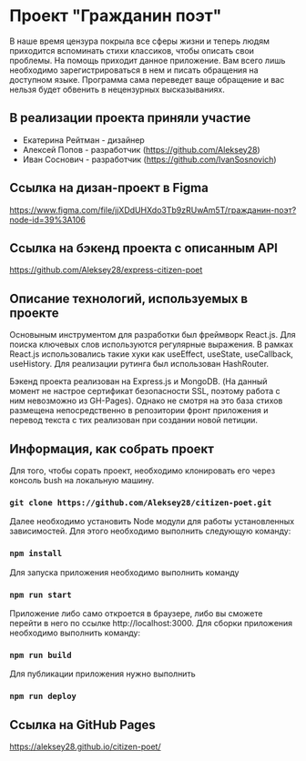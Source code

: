 # Проект "Гражданин поэт"

В наше время цензура покрыла все сферы жизни и теперь людям приходится вспоминать стихи классиков,
 чтобы описать свои проблемы. На помощь приходит данное приложение. Вам всего лишь необходимо зарегистрироваться в нем 
 и писать обращения на доступном языке. Программа сама переведет ваще обращение и вас нельзя будет обвенить в нецензурных высказываниях.

## В реализации проекта приняли участие

+ Екатерина Рейтман - дизайнер
+ Алексей Попов - разработчик (https://github.com/Aleksey28)
+ Иван Соснович - разработчик (https://github.com/IvanSosnovich)

## Ссылка на дизан-проект в Figma

https://www.figma.com/file/jjXDdUHXdo3Tb9zRUwAm5T/гражданин-поэт?node-id=39%3A106

## Ссылка на бэкенд проекта с описанным API
https://github.com/Aleksey28/express-citizen-poet

## Описание технологий, используемых в проекте
Основыным инструментом для разработки был фреймворк React.js. Для поиска ключевых слов используются регулярные выражения.
В рамках React.js использовались такие хуки как useEffect, useState, useCallback, useHistory. Для реализации рутинга был использован HashRouter.

Бэкенд проекта реализован на Express.js и MongoDB. (На данный момент не настрое сертификат безопасности SSL,
поэтому работа с ним невозможно из GH-Pages). Однако не смотря на это база стихов размещена непосредственно в репозитории фронт приложения и перевод текста с тих реализован при создании новой петиции.

## Информация, как собрать проект
Для того, чтобы сорать проект, необходимо клонировать его через консоль bush на локальную машину.
### `git clone https://github.com/Aleksey28/citizen-poet.git`
Далее необходимо установить Node модули для работы установленных зависимостей. Для этого необходимо выполнить следующую команду:
### `npm install`
Для запуска приложения необходимо выполнить команду
### `npm run start`
Приложение либо само откроется в браузере, либо вы сможете перейти в него по ссылке http://localhost:3000.
Для сборки приложения необходимо выполнить команду:
### `npm run build`
Для публикации приложения нужно выполнить 
### `npm run deploy`
## Ссылка на GitHub Pages
https://aleksey28.github.io/citizen-poet/

